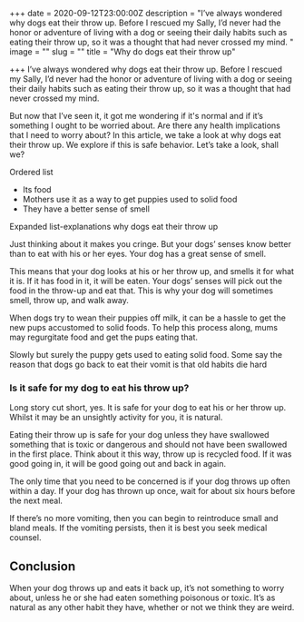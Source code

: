 +++
date = 2020-09-12T23:00:00Z
description = "I’ve always wondered why dogs eat their throw up. Before I rescued my Sally, I’d never had the honor or adventure of living with a dog or seeing their daily habits such as eating their throw up, so it was a thought that had never crossed my mind. "
image = ""
slug = ""
title = "Why do dogs eat their throw up"

+++
I’ve always wondered why dogs eat their throw up. Before I rescued my Sally, I’d never had the honor or adventure of living with a dog or seeing their daily habits such as eating their throw up, so it was a thought that had never crossed my mind. 

But now that I’ve seen it, it got me wondering if it's normal and if it’s something I ought to be worried about. Are there any health implications that I need to worry about? In this article, we take a look at why dogs eat their throw up. We explore if this is safe behavior. Let’s take a look, shall we?

Ordered list

* Its food
* Mothers use it as a way to get puppies used to solid food
* They have a better sense of smell

Expanded list-explanations why dogs eat their throw up

Just thinking about it makes you cringe. But your dogs’ senses know better than to eat with his or her eyes. Your dog has a great sense of smell. 

This means that your dog looks at his or her throw up, and smells it for what it is. If it has food in it, it will be eaten. Your dogs’ senses will pick out the food in the throw-up and eat that. This is why your dog will sometimes smell, throw up, and walk away.

When dogs try to wean their puppies off milk, it can be a hassle to get the new pups accustomed to solid foods. To help this process along, mums may regurgitate food and get the pups eating that. 

Slowly but surely the puppy gets used to eating solid food. Some say the reason that dogs go back to eat their vomit is that old habits die hard

### Is it safe for my dog to eat his throw up?

Long story cut short, yes. It is safe for your dog to eat his or her throw up. Whilst it may be an unsightly activity for you, it is natural. 

Eating their throw up is safe for your dog unless they have swallowed something that is toxic or dangerous and should not have been swallowed in the first place. Think about it this way, throw up is recycled food. If it was good going in, it will be good going out and back in again.

The only time that you need to be concerned is if your dog throws up often within a day. If your dog has thrown up once, wait for about six hours before the next meal. 

If there’s no more vomiting, then you can begin to reintroduce small and bland meals. If the vomiting persists, then it is best you seek medical counsel.

## Conclusion

When your dog throws up and eats it back up, it’s not something to worry about, unless he or she had eaten something poisonous or toxic. It’s as natural as any other habit they have, whether or not we think they are weird.